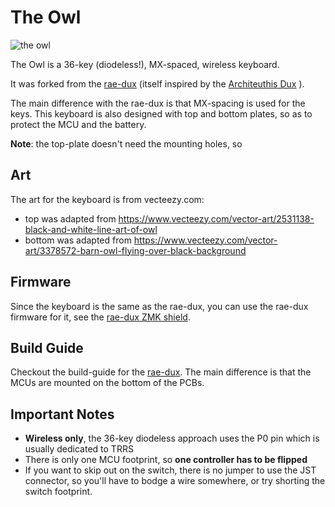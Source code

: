 # The Owl

![the owl](images/owl_cover.jpg)

The Owl is a 36-key (diodeless!), MX-spaced, wireless keyboard.

It was forked from the [rae-dux](https://github.com/andrewjrae/rae-dux) (itself inspired by the [Architeuthis Dux](https://github.com/tapioki/cephalopoda/tree/main/Architeuthis%20dux) ).

The main difference with the rae-dux is that MX-spacing is used for the keys. This keyboard is also designed with top and bottom plates, so as to protect the MCU and the battery.

**Note**: the top-plate doesn't need the mounting holes, so 

## Art

The art for the keyboard is from vecteezy.com:
 - top was adapted from https://www.vecteezy.com/vector-art/2531138-black-and-white-line-art-of-owl
 - bottom was adapted from https://www.vecteezy.com/vector-art/3378572-barn-owl-flying-over-black-background

## Firmware

Since the keyboard is the same as the rae-dux, you can use the rae-dux firmware for it, see the [rae-dux ZMK shield](https://github.com/andrewjrae/zmk-config/tree/development/config/boards/shields/rae_dux).

## Build Guide

Checkout the build-guide for the [rae-dux](https://www.tzcl.me/blog/rae-dux). The main difference is that the MCUs are mounted on the bottom of the PCBs.

## Important Notes
- **Wireless only**, the 36-key diodeless approach uses the P0 pin which is usually dedicated to TRRS
- There is only one MCU footprint, so **one controller has to be flipped**
- If you want to skip out on the switch, there is no jumper to use the JST
  connector, so you'll have to bodge a wire somewhere, or try shorting the
  switch footprint.
